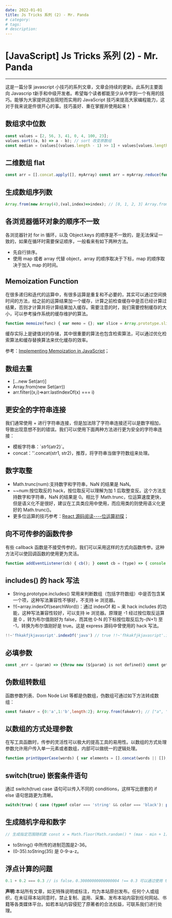 ```yaml
---
date: 2022-01-01
title: Js Tricks 系列 (2) - Mr. Panda
# category: 
# tags: 
# description:
---
```


# [JavaScript] Js Tricks 系列 (2) - Mr. Panda

---
这是一篇分享 javascript 小技巧的系列文章，文章会持续的更新。此系列主要面向 Javascrip t新手和中级开发者。希望每个读者都能至少从中学到一个有用的技巧。能够为大家提供这些简短而实用的 JavaScript 技巧来提高大家编程能力，这对于我来说是件很开心的事。技巧虽好、重在掌握并使用起来！

## 数组求中位数

```javascript
const values = [2, 56, 3, 41, 0, 4, 100, 23];
values.sort((a, b) => a - b); // sort 改变原数组
const median = (values[(values.length - 1) >> 1] + values[values.length >> 1]) / 2; // 13.5
```

## 二维数组 flat

```javascript
const arr = [].concat.apply([], myArray) const arr = myArray.reduce(function(prev, curr) { return prev.concat(curr); }) // concat 可以接受数组或者值 const arr = [].concat(...myArray) // concat 可以接受多个参数 const arr = myArray.flat() // ES10
```

## 生成数组序列数

```javascript
Array.from(new Array(4),(val,index)=>index); // [0, 1, 2, 3] Array.from(new Array(4).keys()); // [0, 1, 2, 3]
```

## 各浏览器循环对象的顺序不一致

各浏览器针对 for in 循环，以及 Object.keys 的顺序是不一致的，是无法保证一致的，如果在循环时需要保证顺序，一般看来有如下两种方法。

-   先自行排序。
-   使用 map 或者 array 代替 object，array 的顺序取决于下标，map 的顺序取决于加入 map 的时间。

## Memoization Function

在很多递归和迭代的运算中，有很多运算是重复和不必要的，其实可以通过空间换时间的方法，给之前的运算结果加一个缓存，计算之前检查缓存中是否已经计算过结果，否则才计算并将计算结果加入缓存。需要注意的时，我们需要控制缓存的大小，可以参考操作系统的缓存维护的算法。

```javascript
function memoize(func) { var memo = {}; var slice = Array.prototype.slice; return function() { var args = slice.call(arguments); if (args in memo) return memo[args]; else return (memo[args] = func.apply(this, args)); } }
```

缓存实际上是键值对的存储，其中很重要的算法也包含检索算法，可以通过优化检索算法和缓存替换算法来优化缓存的效率。

参考：[Implementing Memoization in JavaScript](https://www.sitepoint.com/implementing-memoization-in-javascript/)；

## 数组去重

-   \[...new Set(arr)\]
-   Array.from(new Set(arr))
-   arr.filter((x,i)=>arr.lastIndexOf(x) === i)

## 更安全的字符串连接

我们通常使用 + 进行字符串连接，但是加法除了字符串连接还可以是数字相加，导致出现意想不到的错误。我们可以使用下面两种方法进行更为安全的字符串连接：

-   模板字符串：\`${str1}${atr2}\`。
-   concat：''.concat(str1, str2)，推荐，将字符串当做字符数组来处理。

## 数字取整

-   Math.trunc(num):支持数字和字符串，NaN 的结果是 NaN。
-   ~~num:按位取反的 hack，按位取反可以理解为加 1 后取整变反。这个方法支持数字和字符串，NaN 的结果是 0。相比于 Math.trunc，位运算速度更快，但是语义化不是很好，建议在工具类应用中使用，而应用类的则使用语义化更好的 Math.trunc()。
-   更多位运算的技巧参考：[React 源码阅读----位运算初探](https://source.jonsam.site/react/summary/bitOperation.html)；

## 向不可传参的函数传参

有些 callback 函数是不接受传参的，我们可以采用这样的方式向函数传参。这种方法可以使回调函数的使用更为灵活。

```javascript
function addEventListener(cb) { cb(); } const cb = (type) => { console.log(type); }; addEventListener(cb.bind(this, 'click'));
```

## includes() 的 hack 写法

-   String.prototype.includes() 常用来判断数组（包括字符数组）中是否包含某一个项，这种写法兼容性不够好，不支持 ie 浏览器。
-   !!(~array.indexOf(searchWord))：通过 indexOf 和 ~ 来 hack includes 的功能，这种写法兼容性较好，可以支持 ie 浏览器。原理是 -1 经过按位取反运算是 0 ，转为布尔值刚好为 false，而其他 0-N 的下标按位取反后为-(N+1) 至 -1，转换为布尔值刚好是 true。这是 express 源码中曾使用的 hack 写法。

```javascript
!!~'fhkakfjkjavasript'.indexOf('java') // true !!~'fhkakfjkjavasript'.indexOf('javass') // false !!~[1,2,3].indexOf(1) // true !!~[1,2,3].indexOf(4) // false
```

## 必填参数

```javascript
const _err = (param) => {throw new (${param} is not defined)} const getSum = (a = _err('a'), b = _err('b')) => a + b; getSum(1) // Uncaught Error: b is not defined
```

## 伪数组转数组

函数参数列表、Dom Node List 等都是伪数组，伪数组可通过如下方法转成数组：

```javascript
const fakeArr = {0:'a',1:'b',length:2}; Array.from(fakeArr); // ["a", "b"] Array.apply(null, fakeArr); // ["a", "b"] Array.prototype.slice.call(fakeArr); // ["a", "b"]
```

## 以数组的方式处理参数

在写工具函数时，传参的灵活性可以极大的提高工具的易用性。以数组的方式处理参数允许用户传入单一元素或者数组，内部可以做统一的逻辑处理。

```javascript
function printUpperCase(words) { var elements = [].concat(words || []); for (var i = 0; i < elements.length; i++) { console.log(elements[i].toUpperCase()); } } printUpperCase("cactus"); printUpperCase(["cactus", "bear", "potato"]);
```

## switch(true) 嵌套条件语句

通过 switch(true) case 语句可以传入不同的 conditions，这样写比嵌套的 if else 语句思路更为清晰。

```javascript
switch(true) { case (typeof color === 'string' && color === 'black'): printBlackBackground(); break; case (typeof color === 'string' && color === 'red'): printRedBackground(); break; case (typeof color === 'string' && color === 'blue'): printBlueBackground(); break; case (typeof color === 'string' && color === 'green'): printGreenBackground(); break; case (typeof color === 'string' && color === 'yellow'): printYellowBackground(); break; }
```

## 生成随机字母和数字

```javascript
// 生成指定范围随机数 const x = Math.floor(Math.random() * (max - min + 1)) + min; // 生成一个随机小写字母或者数字 const genSeed = () => (~~(Math.random()*36)).toString(35); // "s" // 生成一个随机大写或者小写字母或者数字 const genSeedX = () => { const seed = genSeed(); return Math.random() < 0.5 ? seed.toUpperCase() : seed }; // "aIby9" function randomStringGenerator(length){ let s = ''; while(s.length < length) s += genSeed(); return s; } randomStringGenerator(5); // "6muky"
```

-   toString() 中所传的进制范围是2-36。
-   (0-35).toString(35) 是 0-9-a-z。

## 浮点计算的问题

```javascript
0.1 + 0.2 === 0.3 // is false，0.30000000000000004 !== 0.3 可以通过使用 toFixed() 和 toPrecision() 来解决这个问题。浮点运算一定要在确定的精度上才能判等。
```

**声明**:本站所有文章，如无特殊说明或标注，均为本站原创发布。任何个人或组织，在未征得本站同意时，禁止复制、盗用、采集、发布本站内容到任何网站、书籍等各类媒体平台。如若本站内容侵犯了原著者的合法权益，可联系我们进行处理。
